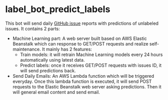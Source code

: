 # label_bot_predict_labels
This bot will send daily [GitHub issue](https://github.com/apache/incubator-mxnet/issues) reports with predictions of unlabeled issues.
It contains 2 parts:
* Machine Learning part:
  A web server built based on AWS Elastic Beanstalk which can response to GET/POST requests and realize self-maintenance. It mainly has 2 features:
  * Train models: it will retrain Machine Learning models every 24 hours automatically using latest data.
  * Predict labels: once it receives GET/POST requests with issues ID, it will send predictions back.
* Send Daily Emails: 
  An AWS Lambda function which will be triggered everyday. 
  Once this lambda function is executed, it will send POST requests to the Elastic Beanstalk web server asking predictions. 
  Then it will general email content and send email.

